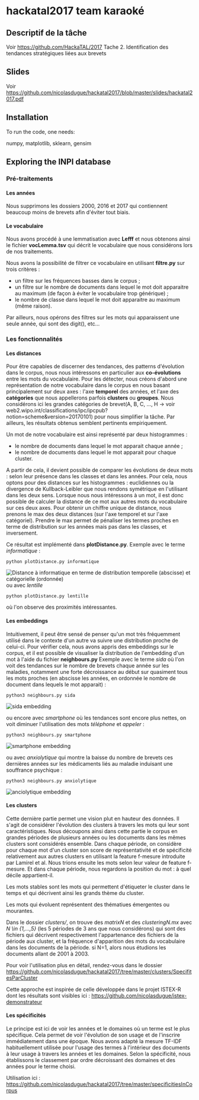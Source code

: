 # hackatal2017 team karaoké

## Descriptif de la tâche

Voir https://github.com/HackaTAL/2017
Tache 2. Identification des tendances stratégiques liées aux brevets

## Slides

Voir https://github.com/nicolasdugue/hackatal2017/blob/master/slides/hackatal2017.pdf

## Installation

To run the code, one needs:

numpy, matplotlib, sklearn, gensim


## Exploring the INPI database

### Pré-traitements 

#### Les années 

Nous supprimons les dossiers 2000, 2016 et 2017 qui contiennent beaucoup moins de brevets afin d'éviter tout biais.

#### Le vocabulaire

Nous avons procédé à une lemmatisation avec **Lefff** et nous obtenons ainsi le fichier **vocLemma.tsv**
qui décrit le vocabulaire que nous considérons lors de nos traitements.

Nous avons la possibilité de filtrer ce vocabulaire en utilisant **filtre.py** sur trois critères :
- un filtre sur les fréquences basses dans le corpus ;
- un filtre sur le nombre de documents dans lequel le mot doit apparaitre au maximum (de façon à éviter le vocabulaire trop générique) ;
- le nombre de classe dans lequel le mot doit apparaitre au maximum (même raison).

Par ailleurs, nous opérons des filtres sur les mots qui apparaissent une seule année, qui sont des digit(), etc...


### Les fonctionnalités

#### Les distances

Pour être capables de discerner des tendances, des patterns d'évolution dans le corpus, nous nous intéressons en particulier aux **co-évolutions** entre les mots du vocabulaire. Pour les détecter, nous créons d'abord une représentation de notre vocabulaire dans le corpus en nous basant principalement sur deux axes : l'axe **temporel** des années, et l'axe des **catégories** que nous appellerons parfois **clusters** ou **groupes**. Nous considérons ici les grandes catégories de brevet(A, B, C, ..., H -> voir web2.wipo.int/classifications/ipc/ipcpub?notion=scheme&version=20170101) pour nous simplifier la tâche. Par ailleurs, les résultats obtenus semblent pertinents empiriquement.

Un mot de notre vocabulaire est ainsi représenté par deux histogrammes :
- le nombre de documents dans lequel le mot apparait chaque année ;
- le nombre de documents dans lequel le mot apparait pour chaque cluster.

A partir de cela, il devient possible de comparer les évolutions de deux mots : selon leur présence dans les classes et dans les années.
Pour cela, nous optons pour des distances sur les histogrammes : euclidiennes ou la divergence de Kullback-Leibler que nous rendons symétrique en l'utilisant dans les deux sens.
Lorsque nous nous intéressons à un mot, il est donc possible de calculer la distance de ce mot aux autres mots du vocabulaire sur ces deux axes. Pour obtenir un chiffre unique de distance, nous prenons le max des deux distances (sur l'axe temporel et sur l'axe catégoriel). Prendre le max permet de pénaliser les termes proches en terme de distribution sur les années mais pas dans les classes, et inversement.

Ce résultat est implémenté dans **plotDistance.py**. 
Exemple avec le terme *informatique* :
```
python plotDistance.py informatique
```
![Distance à informatique en terme de distribution temporelle (abscisse) et catégorielle (ordonnée)](img/distanceInformatique.png)
ou avec *lentille*
```
python plotDistance.py lentille
```
où l'on observe des proximités intéressantes.
  
#### Les embeddings

Intuitivement, il peut être sensé de penser qu'un mot très fréquemment utilisé dans le contexte d'un autre va suivre une distribution proche de celui-ci.
Pour vérifier cela, nous avons appris des embeddings sur le corpus, et il est possible de visualiser la distribution de l'embedding d'un mot à l'aide du fichier **neighbours.py**
Exemple avec le terme *sida* où l'on voit des tendances sur le nombre de brevets chaque année sur les maladies, notamment une forte décroissance au début sur quasiment tous les mots proches (en abscisse les années, en ordonnée le nombre de document dans lequels le mot apparait) :
```
python3 neighbours.py sida
```
![sida embedding](img/sida.png)

ou encore avec *smartphone* où les tendances sont encore plus nettes, on voit diminuer l'utilisation des mots *téléphone* et *appeler* :
```
python3 neighbours.py smartphone
```
![smartphone embedding](img/smartphone.png)

ou avec *anxiolytique* qui montre la baisse du nombre de brevets ces dernières années sur les médicaments liés au maladie induisant une souffrance psychique :
```
python3 neighbours.py anxiolytique
```
![anciolytique embedding](img/anxiolytique.png)


#### Les clusters

Cette dernière partie permet une vision plut en hauteur des données. Il s'agit de considérer l'évolution des clusters à travers les mots qui leur sont caractéristiques.
Nous découpons ainsi dans cette partie le corpus en grandes périodes de plusieurs années ou les documents dans les mêmes clusters sont considérés ensemble. Dans chaque période, on considère pour chaque mot d'un cluster son score de représentativité et de spécificité relativement aux autres clusters en utilisant la feature f-mesure introduite par Lamirel et al.
Nous trions ensuite les mots selon leur valeur de feature f-mesure. Et dans chaque période, nous regardons la position du mot : à quel décile appartient-il. 

Les mots stables sont les mots qui permettent d'étiqueter le cluster dans le temps et qui décrivent ainsi les grands thème du cluster.

Les mots qui évoluent représentent des thématiues émergentes ou mourantes.

Dans le dossier *clusters/*, on trouve des *matrixN* et des *clusteringN.mx* avec *N \in {1,...,5}* (les 5 périodes de 3 ans que nous considérons) qui sont des fichiers qui décrivent respectivement l'appartenance des fichiers de la période aux cluster, et la fréquence d'apparition des mots du vocabulaire dans les documents de la période.
si N=1, alors nous étudions les documents allant de 2001 à 2003.

Pour voir l'utilisation plus en détail, rendez-vous dans le dossier
https://github.com/nicolasdugue/hackatal2017/tree/master/clusters/SpecifitesParCluster

Cette approche est inspirée de celle développée dans le projet ISTEX-R dont les résultats sont visibles ici : https://github.com/nicolasdugue/istex-demonstrateur

#### Les spécificités

Le principe est ici de voir les années et le domaines où un terme est le plus spécifique. Cela permet de voir l'évolution de son usage et de l'inscrire immédiatement dans une époque.
Nous avons adapté la mesure TF-IDF habituellement utilisée pour l'usage des termes à l'intérieur des documents à leur usage à travers les années et les domaines.
Selon la spécificité, nous établissons le classement par ordre décroissant des domaines et des années pour le terme choisi.

Utilisation ici : https://github.com/nicolasdugue/hackatal2017/tree/master/specificitiesInCorpus

